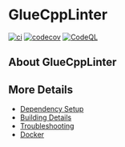 # GlueCppLinter

[![ci](https://github.com/ss123she/GlueCppLinter/actions/workflows/ci.yml/badge.svg)](https://github.com/ss123she/GlueCppLinter/actions/workflows/ci.yml)
[![codecov](https://codecov.io/gh/ss123she/GlueCppLinter/branch/main/graph/badge.svg)](https://codecov.io/gh/ss123she/GlueCppLinter)
[![CodeQL](https://github.com/ss123she/GlueCppLinter/actions/workflows/codeql-analysis.yml/badge.svg)](https://github.com/ss123she/GlueCppLinter/actions/workflows/codeql-analysis.yml)

## About GlueCppLinter



## More Details

 * [Dependency Setup](README_dependencies.md)
 * [Building Details](README_building.md)
 * [Troubleshooting](README_troubleshooting.md)
 * [Docker](README_docker.md)
